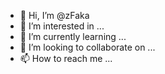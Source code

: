 - 👋 Hi, I’m @zFaka
- 👀 I’m interested in ...
- 🌱 I’m currently learning ...
- 💞️ I’m looking to collaborate on ...
- 📫 How to reach me ...

<!---
zFaka/zFaka is a ✨ special ✨ repository because its `README.md` (this file) appears on your GitHub profile.
You can click the Preview link to take a look at your changes.
--->
